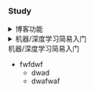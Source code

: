 ### Study

<details>
<summary>博客功能</summary>

* [x] 页面的基本配置
* [x] 标签分类 
* [x] 本地搜索
* [ ] 机器学习入门tutorial
* [ ] 实现MathJax的部署

</details>

<details>

<summary>机器/深度学习简易入门</summary>

* [ ] 写在前面
* [ ] 简单的分类和回归问题
* [ ] 神经网络
* [ ] 卷积神经网络
* [ ] LeNet-5和手写识别
* [ ] ResNet论文解读
* [ ] 实战示例

</details>

<summary>机器/深度学习简易入门</summary>

* fwfdwf
    * dwad
    * dwafwaf

</details>